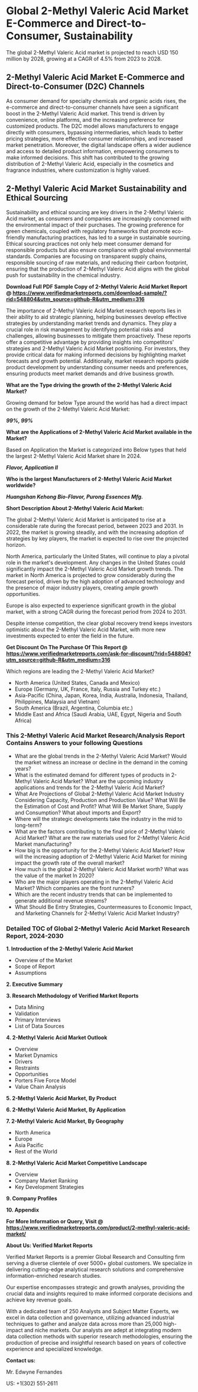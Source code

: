 <h1>Global 2-Methyl Valeric Acid Market E-Commerce and Direct-to-Consumer, Sustainability</h1><p class=""><p>The global 2-Methyl Valeric Acid market is projected to reach USD 150 million by 2028, growing at a CAGR of 4.5% from 2023 to 2028.</p> <h2>2-Methyl Valeric Acid Market E-Commerce and Direct-to-Consumer (D2C) Channels</h2> <p>As consumer demand for specialty chemicals and organic acids rises, the e-commerce and direct-to-consumer channels have seen a significant boost in the 2-Methyl Valeric Acid market. This trend is driven by convenience, online platforms, and the increasing preference for customized products. The D2C model allows manufacturers to engage directly with consumers, bypassing intermediaries, which leads to better pricing strategies, more effective consumer relationships, and increased market penetration. Moreover, the digital landscape offers a wider audience and access to detailed product information, empowering consumers to make informed decisions. This shift has contributed to the growing distribution of 2-Methyl Valeric Acid, especially in the cosmetics and fragrance industries, where customization is highly valued. <h2>2-Methyl Valeric Acid Market Sustainability and Ethical Sourcing</h2> <p>Sustainability and ethical sourcing are key drivers in the 2-Methyl Valeric Acid market, as consumers and companies are increasingly concerned with the environmental impact of their purchases. The growing preference for green chemicals, coupled with regulatory frameworks that promote eco-friendly manufacturing practices, has led to a surge in sustainable sourcing. Ethical sourcing practices not only help meet consumer demand for responsible products but also ensure compliance with global environmental standards. Companies are focusing on transparent supply chains, responsible sourcing of raw materials, and reducing their carbon footprint, ensuring that the production of 2-Methyl Valeric Acid aligns with the global push for sustainability in the chemical industry.</p> </p><p class=""><strong>Download Full PDF Sample Copy of 2-Methyl Valeric Acid Market Report @ <a href="https://www.verifiedmarketreports.com/download-sample/?rid=548804&utm_source=github-R&utm_medium=316" target="_blank">https://www.verifiedmarketreports.com/download-sample/?rid=548804&utm_source=github-R&utm_medium=316</a></strong></p><p>The importance of&nbsp;2-Methyl Valeric Acid Market research reports lies in their ability to aid strategic planning, helping businesses develop effective strategies by understanding market trends and dynamics. They play a crucial role in risk management by identifying potential risks and challenges, allowing businesses to mitigate them proactively. These reports offer a competitive advantage by providing insights into competitors' strategies and 2-Methyl Valeric Acid Market positioning. For investors, they provide critical data for making informed decisions by highlighting market forecasts and growth potential. Additionally, market research reports guide product development by understanding consumer needs and preferences, ensuring products meet market demands and drive business growth.</p><p><strong>What are the&nbsp;Type driving the growth of the 2-Methyl Valeric Acid Market?</strong></p><p id="" class="">Growing demand for below Type around the world has had a direct impact on the growth of the 2-Methyl Valeric Acid Market:</p><p class=""><em><strong>99%, 99%</strong></em></p><p class=""><strong>What are the&nbsp;Applications&nbsp;of 2-Methyl Valeric Acid Market available in the Market?</strong></p><p id="" class="">Based on Application the Market is categorized into Below types that held the largest 2-Methyl Valeric Acid Market share In 2024.</p><p class=""><em><strong>Flavor, Application II</strong></em></p><p class=""><strong>Who is the largest Manufacturers of 2-Methyl Valeric Acid Market worldwide?</strong></p><p><em><strong>Huangshan Kehong Bio-Flavor, Purong Essences Mfg.</strong></em></p><p id="" class=""><strong>Short Description About 2-Methyl Valeric Acid Market:</strong></p><p>The global 2-Methyl Valeric Acid Market is anticipated to rise at a considerable rate during the forecast period, between 2023 and 2031. In 2022, the market is growing steadily, and with the increasing adoption of strategies by key players, the market is expected to rise over the projected horizon.</p><p>North America, particularly the United States, will continue to play a pivotal role in the market's development. Any changes in the United States could significantly impact the 2-Methyl Valeric Acid Market growth trends. The market in North America is projected to grow considerably during the forecast period, driven by the high adoption of advanced technology and the presence of major industry players, creating ample growth opportunities.</p><p>Europe is also expected to experience significant growth in the global market, with a strong CAGR during the forecast period from 2024 to 2031.</p><p>Despite intense competition, the clear global recovery trend keeps investors optimistic about the 2-Methyl Valeric Acid Market, with more new investments expected to enter the field in the future.</p><p id="" class=""><strong>Get Discount On The Purchase Of This Report @ <a href="https://www.verifiedmarketreports.com/ask-for-discount/?rid=548804?utm_source=github-R&utm_medium=316" target="_blank">https://www.verifiedmarketreports.com/ask-for-discount/?rid=548804?utm_source=github-R&utm_medium=316</a></strong></p><p class="">Which regions are leading the 2-Methyl Valeric Acid Market?</p><ul><li>North America (United States, Canada and Mexico)</li><li>Europe (Germany, UK, France, Italy, Russia and Turkey etc.)</li><li>Asia-Pacific (China, Japan, Korea, India, Australia, Indonesia, Thailand, Philippines, Malaysia and Vietnam)</li><li>South America (Brazil, Argentina, Columbia etc.)</li><li>Middle East and Africa (Saudi Arabia, UAE, Egypt, Nigeria and South Africa)</li></ul><h3 id="" class="">This 2-Methyl Valeric Acid Market Research/Analysis Report Contains Answers to your following Questions</h3><ul><li>What are the global trends in the 2-Methyl Valeric Acid Market? Would the market witness an increase or decline in the demand in the coming years?</li><li>What is the estimated demand for different types of products in 2-Methyl Valeric Acid Market? What are the upcoming industry applications and trends for the 2-Methyl Valeric Acid Market?</li><li>What Are Projections of Global 2-Methyl Valeric Acid Market Industry Considering Capacity, Production and Production Value? What Will Be the Estimation of Cost and Profit? What Will Be Market Share, Supply and Consumption? What about imports and Export?</li><li>Where will the strategic developments take the industry in the mid to long-term?</li><li>What are the factors contributing to the final price of 2-Methyl Valeric Acid Market? What are the raw materials used for 2-Methyl Valeric Acid Market manufacturing?</li><li>How big is the opportunity for the 2-Methyl Valeric Acid Market? How will the increasing adoption of 2-Methyl Valeric Acid Market for mining impact the growth rate of the overall market?</li><li>How much is the global 2-Methyl Valeric Acid Market worth? What was the value of the market In 2020?</li><li>Who are the major players operating in the 2-Methyl Valeric Acid Market? Which companies are the front runners?</li><li>Which are the recent industry trends that can be implemented to generate additional revenue streams?</li><li>What Should Be Entry Strategies, Countermeasures to Economic Impact, and Marketing Channels for 2-Methyl Valeric Acid Market Industry?</li></ul><h3 id="" class="">Detailed TOC of Global 2-Methyl Valeric Acid Market Research Report, 2024-2030</h3><p id="" class=""><strong>1. Introduction of the 2-Methyl Valeric Acid Market</strong></p><ul><li>Overview of the Market</li><li>Scope of Report</li><li>Assumptions</li></ul><p id="" class=""><strong>2. Executive Summary</strong></p><p id="" class=""><strong>3. Research Methodology of Verified Market Reports</strong></p><ul><li>Data Mining</li><li>Validation</li><li>Primary Interviews</li><li>List of Data Sources</li></ul><p id="" class=""><strong>4. 2-Methyl Valeric Acid Market Outlook</strong></p><ul><li>Overview</li><li>Market Dynamics</li><li>Drivers</li><li>Restraints</li><li>Opportunities</li><li>Porters Five Force Model</li><li>Value Chain Analysis</li></ul><p id="" class=""><strong>5. 2-Methyl Valeric Acid Market, By Product</strong></p><p id="" class=""><strong>6. 2-Methyl Valeric Acid Market, By Application</strong></p><p id="" class=""><strong>7. 2-Methyl Valeric Acid Market, By Geography</strong></p><ul><li>North America</li><li>Europe</li><li>Asia Pacific</li><li>Rest of the World</li></ul><p id="" class=""><strong>8. 2-Methyl Valeric Acid Market Competitive Landscape</strong></p><ul><li>Overview</li><li>Company Market Ranking</li><li>Key Development Strategies</li></ul><p id="" class=""><strong>9. Company Profiles</strong></p><p id="" class=""><strong>10. Appendix</strong></p><p id="" class=""><strong>For More Information or Query, Visit @ <a href="https://www.verifiedmarketreports.com/product/2-methyl-valeric-acid-market/" target="_blank">https://www.verifiedmarketreports.com/product/2-methyl-valeric-acid-market/</a></strong></p><p id="" class=""><strong>About Us: Verified Market Reports</strong></p><p id="" class="">Verified Market Reports is a premier Global Research and Consulting firm serving a diverse clientele of over 5000+ global customers. We specialize in delivering cutting-edge analytical research solutions and comprehensive information-enriched research studies.</p><p id="" class="">Our expertise encompasses strategic and growth analyses, providing the crucial data and insights required to make informed corporate decisions and achieve key revenue goals.</p><p id="" class="">With a dedicated team of 250 Analysts and Subject Matter Experts, we excel in data collection and governance, utilizing advanced industrial techniques to gather and analyze data across more than 25,000 high-impact and niche markets. Our analysts are adept at integrating modern data collection methods with superior research methodologies, ensuring the production of precise and insightful research based on years of collective experience and specialized knowledge.</p><p id="" class=""><strong>Contact us:</strong></p><p id="" class="">Mr. Edwyne Fernandes</p><p id="" class="">US: +1(302) 551-2611</p>
